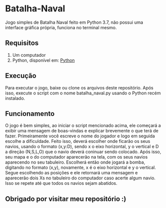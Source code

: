 # Batalha-Naval
Jogo simples de Batalha Naval feito em Python 3.7, não possui uma interface gráfica própria, funciona no terminal mesmo.

## Requisitos
1. Um computador
2. Python, disponível em: [Python](https://python.org)


## Execução
Para executar o jogo, baixe ou clone os arquivos deste repositório.
Após isso, execute o script com o nome batalha_naval.py usando o Python recém instalado.

## Funcionamento
O jogo é bem simples, ao iniciar o script mencionado acima, ele começará a exibir uma mensagem de boas-vindas e explicar brevemente o que terá de fazer.
Primeiramente você escreve o nome do jogador e logo em seguida escolhe a dificuldade.
Feito isso, deverá escolher onde ficarão os seus navios, usando o formato (x,y:D), sendo x o eixo horizontal, y o vertical e D a direção (N,S,L,O) que o navio deverá coninuar sendo colocado.
Após isso, seu mapa e o do computador aparecerão na tela, com os seus navios aparecendo no seu tabuleiro.
Escolherá então onde jogará a bomba, digitando no formato (x,y), novamente, x é o eixo horizontal e y o vertical.
Segue escolhendo as posições e ele retornará uma mensagem e aparecerão dois Xs no tabuleiro do computador caso acerte algum navio.
Isso se repete até que todos os navios sejam abatidos.

## Obrigado por visitar meu repositório :)
